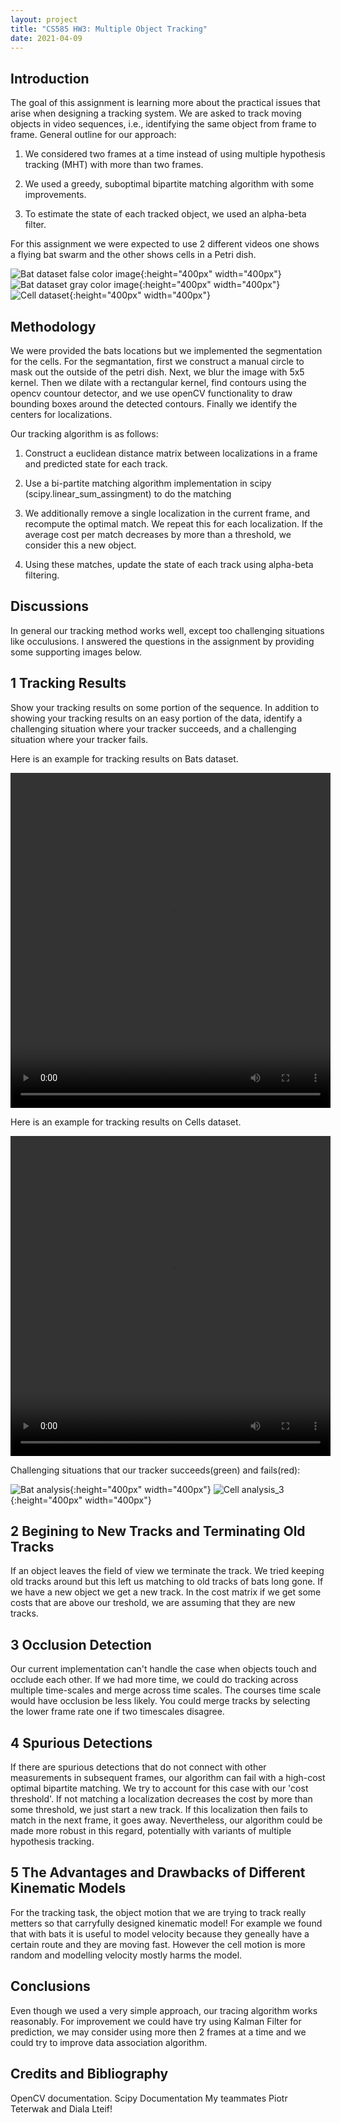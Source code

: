 ```yaml
---
layout: project
title: "CS585 HW3: Multiple Object Tracking"
date: 2021-04-09
---
```


Introduction
---------------------

The goal of this assignment is learning more about the practical issues that arise when designing a tracking system. We are asked to track moving objects in video sequences, i.e., identifying the same object from frame to frame. General outline for our approach:

1. We considered two frames at a time instead of using multiple hypothesis tracking (MHT) with more than two frames.

2. We used a greedy, suboptimal bipartite matching algorithm with some improvements.

3. To estimate the state of each tracked object, we used an alpha-beta filter.

For this assignment we were expected to use 2 different videos one shows a flying bat swarm and the other shows cells in a Petri dish.

![Bat dataset false color image](/pics/CS585Bats-FalseColorBats.png 'Bat dataset false color image'){:height="400px" width="400px"}
![Bat dataset gray color image](/pics/CS585Bats-GrayBats.png 'Bat dataset gray color image'){:height="400px" width="400px"}
![Cell dataset](/pics/CS585-Cells.jpg 'Cell dataset'){:height="400px" width="400px"}

Methodology
---------------------

We were provided the bats locations but we implemented the segmentation for the cells. For the segmantation, first we construct a manual circle to mask out the outside of the petri dish. Next, we blur the image with 5x5 kernel. Then we dilate with a rectangular kernel, find contours using the opencv countour detector, and we use openCV functionality to draw bounding boxes around the detected contours. Finally we identify the centers for localizations.

Our tracking algorithm is as follows:

1. Construct a euclidean distance matrix between localizations in a frame and predicted state for each track.

2. Use a bi-partite matching algorithm implementation in scipy (scipy.linear_sum_assingment) to do the matching

3. We additionally remove a single localization in the current frame, and recompute the optimal match. We repeat this for each localization. If the average cost per match decreases by more than a threshold, we consider this a new object.

4. Using these matches, update the state of each track using alpha-beta filtering.


Discussions
---------------------

In general our tracking method works well, except too challenging situations like occulusions. I answered the questions in the assignment by providing some supporting images below.

1 Tracking Results
---------------------
Show your tracking results on some portion of the sequence. In addition to showing your tracking results on an easy portion of the data, identify a challenging situation where your tracker succeeds, and a challenging situation where your tracker fails.

Here is an example for tracking results on Bats dataset.

<video src="/pics/hw5_writeup_files/bat_video.mp4" width="512" height="536" controls preload></video>

Here is an example for tracking results on Cells dataset.

<video src="/pics/hw5_writeup_files/cell_video.mp4" width="512" height="512" controls preload></video>

Challenging situations that our tracker succeeds(green) and fails(red):

![Bat analysis](/pics/hw5_writeup_files/bat_analysis.png 'Bat Analysis Success and Fail'){:height="400px" width="400px"}
![Cell analysis_3](/pics/hw5_writeup_files/cell_analysis.png 'Cell Analysis'){:height="400px" width="400px"}


2 Begining to New Tracks and Terminating Old Tracks
---------------------
If an object leaves the field of view we terminate the track. We tried keeping old tracks around but this left us matching to old tracks of bats long gone. If we have a new object we get a new track. In the cost matrix if we get some costs that are above our treshold, we are assuming that they are new tracks.

3 Occlusion Detection
---------------------
Our current implementation can't handle the case when objects touch and occlude each other. If we had more time, we could do tracking across multiple time-scales and merge across time scales. The courses time scale would have occlusion be less likely. You could merge tracks by selecting the lower frame rate one if two timescales disagree. 

4 Spurious Detections 
---------------------
If there are spurious detections that do not connect with other measurements in subsequent frames, our algorithm can fail with a high-cost optimal bipartite matching. We try to account for this case with our 'cost threshold'. If not matching a localization decreases the cost by more than some threshold, we just start a new track. If this localization then fails to match in the next frame, it goes away. Nevertheless, our algorithm could be made more robust in this regard, potentially with variants of multiple hypothesis tracking. 

5 The Advantages and Drawbacks of Different Kinematic Models
---------------------
For the tracking task, the object motion that we are trying to track really metters so that carryfully designed kinematic model! For example we found that with bats it is useful to model velocity because they geneally have a certain route and they are moving fast. However the cell motion is more random and modelling velocity mostly harms the model.

Conclusions
---------------------
Even though we used a very simple approach, our tracing algorithm works reasonably. For improvement we could have try using Kalman Filter for prediction, we may consider using more then 2 frames at a time and we could try to improve data association algorithm. 

Credits and Bibliography
---------------------
OpenCV documentation. 
Scipy Documentation 
My teammates Piotr Teterwak and Diala Lteif!

